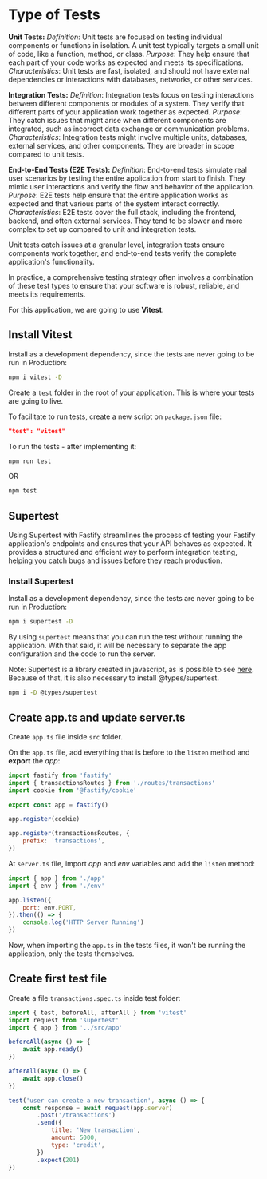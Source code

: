 # Type of Tests

**Unit Tests:**
*Definition*: Unit tests are focused on testing individual components or functions in isolation. A unit test typically targets a small unit of code, like a function, method, or class.
*Purpose*: They help ensure that each part of your code works as expected and meets its specifications.
*Characteristics*: Unit tests are fast, isolated, and should not have external dependencies or interactions with databases, networks, or other services.

**Integration Tests:**
*Definition*: Integration tests focus on testing interactions between different components or modules of a system. They verify that different parts of your application work together as expected.
*Purpose*: They catch issues that might arise when different components are integrated, such as incorrect data exchange or communication problems.
*Characteristics*: Integration tests might involve multiple units, databases, external services, and other components. They are broader in scope compared to unit tests.

**End-to-End Tests (E2E Tests):**
*Definition*: End-to-end tests simulate real user scenarios by testing the entire application from start to finish. They mimic user interactions and verify the flow and behavior of the application.
*Purpose*: E2E tests help ensure that the entire application works as expected and that various parts of the system interact correctly.
*Characteristics*: E2E tests cover the full stack, including the frontend, backend, and often external services. They tend to be slower and more complex to set up compared to unit and integration tests.

Unit tests catch issues at a granular level, integration tests ensure components work together, and end-to-end tests verify the complete application's functionality.

In practice, a comprehensive testing strategy often involves a combination of these test types to ensure that your software is robust, reliable, and meets its requirements.

For this application, we are going to use **Vitest**.

## Install Vitest

Install as a development dependency, since the tests are never going to be run in Production:

```bash
npm i vitest -D
```

Create a `test` folder in the root of your application. This is where your tests are going to live.

To facilitate to run tests, create a new script on `package.json` file:

```json
"test": "vitest"
```

To run the tests - after implementing it:

```bash
npm run test
```

OR

```bash
npm test
```

## Supertest

Using Supertest with Fastify streamlines the process of testing your Fastify application's endpoints and ensures that your API behaves as expected. It provides a structured and efficient way to perform integration testing, helping you catch bugs and issues before they reach production.

### Install Supertest

Install as a development dependency, since the tests are never going to be run in Production:

```bash
npm i supertest -D
```

By using `supertest` means that you can run the test without running the application. With that said, it will be necessary to separate the app configuration and the code to run the server.

Note: Supertest is a library created in javascript, as is possible to see [here](https://www.npmjs.com/package/supertest). Because of that, it is also necessary to install @types/supertest.

```bash
npm i -D @types/supertest
```

## Create app.ts and update server.ts

Create `app.ts` file inside `src` folder.

On the `app.ts` file, add everything that is before to the `listen` method and **export** the *app*:

```js
import fastify from 'fastify'
import { transactionsRoutes } from './routes/transactions'
import cookie from '@fastify/cookie'

export const app = fastify()

app.register(cookie)

app.register(transactionsRoutes, {
    prefix: 'transactions',
})
```

At `server.ts` file, import *app* and *env* variables and add the `listen` method:

```js
import { app } from './app'
import { env } from './env' 

app.listen({
    port: env.PORT,
}).then(() => {
    console.log('HTTP Server Running')
})
```

Now, when importing the `app.ts` in the tests files, it won't be running the application, only the tests themselves.

## Create first test file

Create a file `transactions.spec.ts` inside test folder:

```js
import { test, beforeAll, afterAll } from 'vitest'
import request from 'supertest'
import { app } from '../src/app'

beforeAll(async () => {
    await app.ready()
})

afterAll(async () => {
    await app.close()
})

test('user can create a new transaction', async () => {
    const response = await request(app.server)
        .post('/transactions')
        .send({
            title: 'New transaction',
            amount: 5000,
            type: 'credit',
        })
        .expect(201)
})
```
